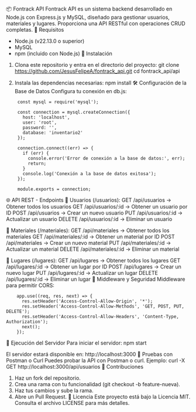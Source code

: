 📦 Fontrack API
Fontrack API es un sistema backend desarrollado en Node.js con Express.js y MySQL, diseñado para gestionar usuarios, materiales y lugares. Proporciona una API RESTful con operaciones CRUD completas.
🔧 Requisitos
- Node.js (v22.13.0 o superior)
- MySQL
- npm (incluido con Node.js)
🚀 Instalación
1. Clona este repositorio y entra en el directorio del proyecto:
   git clone https://github.com/JesusFelipeA/fontrack_api.git
   cd fontrack_api/api

2. Instala las dependencias necesarias:
   npm install
🛠 Configuración de la Base de Datos
Configura tu conexión en db.js:

        const mysql = require('mysql');

        const connection = mysql.createConnection({
          host: 'localhost',
          user: 'root',
          password: '',
          database: 'inventario2'
        });

        connection.connect((err) => {
          if (err) {
            console.error('Error de conexión a la base de datos:', err);
            return;
          }
          console.log('Conexión a la base de datos exitosa');
        });

        module.exports = connection;
        
🌐 API REST - Endpoints
📌 Usuarios (/usuarios):
GET    /api/usuarios         → Obtener todos los usuarios
GET    /api/usuarios/:id     → Obtener un usuario por ID
POST   /api/usuarios         → Crear un nuevo usuario
PUT    /api/usuarios/:id     → Actualizar un usuario
DELETE /api/usuarios/:id     → Eliminar un usuario

📌 Materiales (/materiales):
GET    /api/materiales         → Obtener todos los materiales
GET    /api/materiales/:id     → Obtener un material por ID
POST   /api/materiales         → Crear un nuevo material
PUT    /api/materiales/:id     → Actualizar un material
DELETE /api/materiales/:id     → Eliminar un material

📌 Lugares (/lugares):
GET    /api/lugares         → Obtener todos los lugares
GET    /api/lugares/:id     → Obtener un lugar por ID
POST   /api/lugares         → Crear un nuevo lugar
PUT    /api/lugares/:id     → Actualizar un lugar
DELETE /api/lugares/:id     → Eliminar un lugar
🔐 Middleware y Seguridad
Middleware para permitir CORS:

        app.use((req, res, next) => {
          res.setHeader('Access-Control-Allow-Origin', '*');
          res.setHeader('Access-Control-Allow-Methods', 'GET, POST, PUT, DELETE');
          res.setHeader('Access-Control-Allow-Headers', 'Content-Type, Authorization');
          next();
        });
        
🚀 Ejecución del Servidor
Para iniciar el servidor:
npm start

El servidor estará disponible en:
http://localhost:3000
🧪 Pruebas con Postman o Curl
Puedes probar la API con Postman o curl. Ejemplo:
curl -X GET http://localhost:3000/api/usuarios
📌 Contribuciones
1. Haz un fork del repositorio.
2. Crea una rama con tu funcionalidad (git checkout -b feature-nueva).
3. Haz tus cambios y sube la rama.
4. Abre un Pull Request.
📝 Licencia
Este proyecto está bajo la Licencia MIT. Consulta el archivo LICENSE para más detalles.
